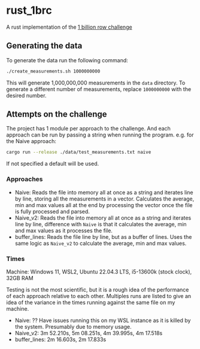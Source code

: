 # rust_1brc
A rust implementation of the [1 billion row challenge](https://github.com/gunnarmorling/1brc/tree/main)

## Generating the data
To generate the data run the following command:
```bash
./create_measurements.sh 1000000000
```
This will generate 1,000,000,000 measurements in the `data` directory.
To generate a different number of measurements, replace `1000000000` with the desired number.

## Attempts on the challenge

The project has 1 module per approach to the challenge.
And each approach can be run by passing a string when running the program.
e.g. for the Naive approach:
```bash
cargo run --release ./data/test_measurements.txt naive
```
If not specified a default will be used.

### Approaches

- Naive: Reads the file into memory all at once as a string and iterates line by line, storing all the measurements in a vector.
    Calculates the average, min and max values all at the end by processing the vector once the file is fully processed and parsed.
- Naive_v2: Reads the file into memory all at once as a string and iterates line by line, difference with `Naive` is that it calculates the average, min and max values as it processes the file.
- buffer_lines: Reads the file line by line, but as a buffer of lines. Uses the same logic as `Naive_v2` to calculate the average, min and max values.

### Times

Machine: Windows 11, WSL2, Ubuntu 22.04.3 LTS, i5-13600k (stock clock), 32GB RAM

Testing is not the most scientific, but it is a rough idea of the performance of each approach relative to each other.
Multiples runs are listed to give an idea of the variance in the times running against the same file on my machine.

- Naive: ?? Have issues running this on my WSL instance as it is killed by the system. Presumably due to memory usage.
- Naive_v2: 3m 52.210s, 5m 08.251s, 4m 39.995s, 4m 17.518s
- buffer_lines: 2m 16.603s, 2m 17.833s

